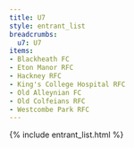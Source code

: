 ```yaml
---
title: U7
style: entrant_list
breadcrumbs:
  u7: U7
items:
- Blackheath FC
- Eton Manor RFC
- Hackney RFC
- King's College Hospital RFC
- Old Alleynian FC
- Old Colfeians RFC
- Westcombe Park RFC
---
```


{% include entrant_list.html %}
